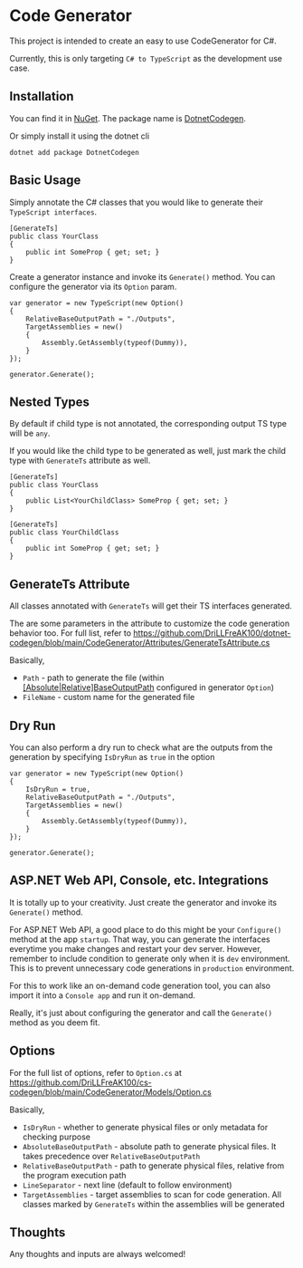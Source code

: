 # Code Generator
This project is intended to create an easy to use CodeGenerator for C#. 

Currently, this is only targeting `C# to TypeScript` as the development use case.

## Installation
You can find it in [NuGet](https://www.nuget.org/packages/DotnetCodegen/). The package name is [DotnetCodegen](https://www.nuget.org/packages/DotnetCodegen/).

Or simply install it using the dotnet cli
```
dotnet add package DotnetCodegen
```

## Basic Usage
Simply annotate the C# classes that you would like to generate their `TypeScript interfaces`.

```
[GenerateTs]
public class YourClass
{
    public int SomeProp { get; set; }
}
```

Create a generator instance and invoke its `Generate()` method. You can configure the generator via its `Option` param.

```
var generator = new TypeScript(new Option()
{
    RelativeBaseOutputPath = "./Outputs",
    TargetAssemblies = new()
    {
        Assembly.GetAssembly(typeof(Dummy)),
    }
});

generator.Generate();
```

## Nested Types
By default if child type is not annotated, the corresponding output TS type will be `any`.

If you would like the child type to be generated as well, just mark the child type with `GenerateTs` attribute as well.

```
[GenerateTs]
public class YourClass
{
    public List<YourChildClass> SomeProp { get; set; }
}

[GenerateTs]
public class YourChildClass
{
    public int SomeProp { get; set; }
}
```

## GenerateTs Attribute
All classes annotated with `GenerateTs` will get their TS interfaces generated.

The are some parameters in the attribute to customize the code generation behavior too. For full list, refer to https://github.com/DriLLFreAK100/dotnet-codegen/blob/main/CodeGenerator/Attributes/GenerateTsAttribute.cs

Basically,
- `Path` - path to generate the file (within <ins>[Absolute|Relative]BaseOutputPath</ins> configured in generator `Option`)
- `FileName` - custom name for the generated file

## Dry Run
You can also perform a dry run to check what are the outputs from the generation by specifying `IsDryRun` as `true` in the option

```
var generator = new TypeScript(new Option()
{
    IsDryRun = true,
    RelativeBaseOutputPath = "./Outputs",
    TargetAssemblies = new()
    {
        Assembly.GetAssembly(typeof(Dummy)),
    }
});

generator.Generate();
```

## ASP.NET Web API, Console, etc. Integrations
It is totally up to your creativity. Just create the generator and invoke its `Generate()` method.

For ASP.NET Web API, a good place to do this might be your `Configure()` method at the app `startup`. That way, you can generate the interfaces everytime you make changes and restart your dev server. However, remember to include condition to generate only when it is `dev` environment. This is to prevent unnecessary code generations in `production` environment.

For this to work like an on-demand code generation tool, you can also import it into a `Console app` and run it on-demand. 

Really, it's just about configuring the generator and call the `Generate()` method as you deem fit.

## Options
For the full list of options, refer to `Option.cs` at https://github.com/DriLLFreAK100/cs-codegen/blob/main/CodeGenerator/Models/Option.cs 

Basically,
- `IsDryRun` - whether to generate physical files or only metadata for checking purpose
- `AbsoluteBaseOutputPath` - absolute path to generate physical files. It takes precedence over `RelativeBaseOutputPath`
- `RelativeBaseOutputPath` - path to generate physical files, relative from the program execution path
- `LineSeparator` - next line (default to follow environment)
- `TargetAssemblies` - target assemblies to scan for code generation. All classes marked by `GenerateTs` within the assemblies will be generated

## Thoughts
Any thoughts and inputs are always welcomed!